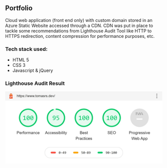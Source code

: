 ## Portfolio
Cloud web application (front end only) with custom domain stored in an Azure Static Website accessed through a CDN. CDN was put in place to tackle some recommendations from Lighthouse Audit Tool like HTTP to HTTPS redirection, content compression for performance purposes, etc.

### Tech stack used:
- HTML 5
- CSS 3
- Javascript & jQuery

### Lighthouse Audit Result
![Lighthouse Audit Result](/readme-images/Audit.jpg?raw=true "Lighthouse Audit Result")

